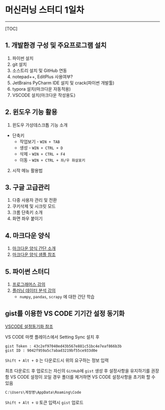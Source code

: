 # 머신러닝 스터디 1일차
-------------

[TOC]

## 1. 개발환경 구성 및 주요프로그램 설치
1. 파이썬 설치
2. git 설치
3. 소스트리 설치 및 GitHub 연동
4. notepad++, EditPlus 사용여부?
5. JetBrains PyCharm IDE 설치 및 crack(파이썬 개발툴)
6. typora 설치(마크다운 자동적용)
7. VSCODE 설치(마크다운 작성용도)

## 2. 윈도우 기능 활용
1. 윈도우 가상데스크톱 기능 소개
- 단축키
    - 작업보기 - `WIN + TAB`
    - 생성 - `WIN + CTRL + D`
    - 삭제 - `WIN + CTRL + F4`
    - 이동 - `WIN + CTRL + 좌/우 화살표키`
2. 시작 메뉴 활용법

## 3. 구글 고급관리 
1. 다중 사용자 관리 및 전환
2. 쿠키삭제 및 시크릿 모드
3. 크롬 단축키 소개
4. 화면 좌우 붙이기 

## 4. 마크다운 양식
1. [마크다운 양식 간단 소개](https://freelife1191.github.io/study/2018/04/09/study-markdown/)
2. [마크다운 양식 샘플 참조](https://marxi.co/)

## 5. 파이썬 스터디
1. [프로그래머스 강의](https://programmers.co.kr/learn/courses/2)
2. [플러닝 데이터 분석 강의](https://www.youtube.com/playlist?list=PLWO_EXTnt3sPmlgCeHAiHwaAFwmmusGp6)
    - `numpy`, `pandas`, `scrapy` 에 대한 간단 학습

## gist를 이용한 VS CODE 기기간 설정 동기화
[VSCODE 설정동기화 참조](https://medium.com/@kyo504/gist를-이용하여-기기-간-vscode-설정-동기화-c856082b7362)

VS CODE 마켓 플레이스에서 Setting Sync 설치 후 
```
gist Token : 43c2ef97040ed43b567e881c51bc4e7eaf866b3b
gist ID : 9042f959a5c7abad3219bf55ce933d0e
```
`Shift + Alt + D` 는 다운로드시 위의 요구하는 정보 입력

최초 다운로드 후 업로드는 자신의 `GitHub`에 `gist` 생성 후 설정사항을 유지하기를 권장함
VS CODE 설정이 꼬일 경우 폴더를 제거하면 VS CODE 설정사항을 초기화 할 수 있음
```bash
C:\Users\계정명\AppData\Roaming\Code
```
`Shift + Alt + U` 토큰 입력시 `gist` 업로드 